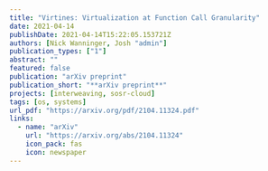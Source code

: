 ```yaml
---
title: "Virtines: Virtualization at Function Call Granularity"
date: 2021-04-14
publishDate: 2021-04-14T15:22:05.153721Z
authors: [Nick Wanninger, Josh "admin"]
publication_types: ["1"]
abstract: ""
featured: false 
publication: "arXiv preprint"
publication_short: "**arXiv preprint**"
projects: [interweaving, sosr-cloud]
tags: [os, systems]
url_pdf: "https://arxiv.org/pdf/2104.11324.pdf"
links:
  - name: "arXiv"
    url: "https://arxiv.org/abs/2104.11324"
    icon_pack: fas
    icon: newspaper
---
```


